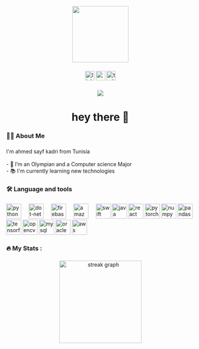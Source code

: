<div align="center">
  <img height="150" src="https://media.giphy.com/media/M9gbBd9nbDrOTu1Mqx/giphy.gif"  />
</div>

###

<div align="center">
  <img src="https://img.shields.io/static/v1?message=LinkedIn&logo=linkedin&label=&color=0077B5&logoColor=white&labelColor=&style=for-the-badge" height="25" alt="linkedin logo"  />
  <img src="https://img.shields.io/static/v1?message=Youtube&logo=youtube&label=&color=FF0000&logoColor=white&labelColor=&style=for-the-badge" height="25" alt="youtube logo"  />
  <img src="https://img.shields.io/static/v1?message=Twitter&logo=twitter&label=&color=1DA1F2&logoColor=white&labelColor=&style=for-the-badge" height="25" alt="twitter logo"  />
</div>

###

<div align="center">
  <img src="https://visitor-badge.laobi.icu/badge?page_id=maurodesouza.maurodesouza&"  />
</div>

###

<h1 align="center">hey there 👋</h1>

###

<h3 align="left">👩‍💻  About Me</h3>

###

<p align="left">I'm ahmed sayf kadri from Tunisia <br><br>- 🔭 I’m an Olympian and a Computer science Major <br>- 📚 I'm currently learning new technologies </p>

###

<h3 align="left">🛠 Language and tools</h3>

###

<div align="left">

<img src="https://cdn.jsdelivr.net/gh/devicons/devicon/icons/python/python-original.svg" height="40" alt="python logo" />
  <img width="12" />
  <img src="https://cdn.jsdelivr.net/gh/devicons/devicon/icons/dot-net/dot-net-plain-wordmark.svg" height="40" alt="dot-net logo"  />
  <img width="12" />
  <img src="https://cdn.jsdelivr.net/gh/devicons/devicon/icons/firebase/firebase-plain-wordmark.svg" height="40" alt="firebase logo"  />
  <img width="12" />
  <img src="https://cdn.jsdelivr.net/gh/devicons/devicon/icons/amazonwebservices/amazonwebservices-line-wordmark.svg" height="40" alt="amazonwebservices logo"  />
  <img width="12" />
  <!-- Programming Languages -->
<img src="https://cdn.jsdelivr.net/gh/devicons/devicon/icons/swift/swift-original.svg" height="40" alt="swift logo" />
<img src="https://cdn.jsdelivr.net/gh/devicons/devicon/icons/java/java-original.svg" height="40" alt="java logo" />

<!-- Frontend Framework -->
<img src="https://cdn.jsdelivr.net/gh/devicons/devicon/icons/react/react-original.svg" height="40" alt="react logo" />

<!-- Machine Learning / AI -->
<img src="https://cdn.jsdelivr.net/gh/devicons/devicon/icons/pytorch/pytorch-original.svg" height="40" alt="pytorch logo" />
<img src="https://cdn.jsdelivr.net/gh/devicons/devicon/icons/numpy/numpy-original.svg" height="40" alt="numpy logo" />
<img src="https://cdn.jsdelivr.net/gh/devicons/devicon/icons/pandas/pandas-original.svg" height="40" alt="pandas logo" />
<img src="https://cdn.jsdelivr.net/gh/devicons/devicon/icons/tensorflow/tensorflow-original.svg" height="40" alt="tensorflow logo" />
<img src="https://cdn.jsdelivr.net/gh/devicons/devicon/icons/opencv/opencv-original.svg" height="40" alt="opencv logo" />

<!-- Databases -->
<img src="https://cdn.jsdelivr.net/gh/devicons/devicon/icons/mysql/mysql-original.svg" height="40" alt="mysql logo" />
<img src="https://cdn.jsdelivr.net/gh/devicons/devicon/icons/oracle/oracle-original.svg" height="40" alt="oracle logo" />

<!-- Cloud -->
<img src="https://cdn.jsdelivr.net/gh/devicons/devicon/icons/amazonwebservices/amazonwebservices-original.svg" height="40" alt="aws logo" />

</div>

###

<h3 align="left">🔥   My Stats :</h3>

###

<div align="center">
  <img src="https://streak-stats.demolab.com?user=maurodesouza&locale=en&mode=daily&theme=dark&hide_border=false&border_radius=5&order=3" height="220" alt="streak graph"  />
</div>

###
